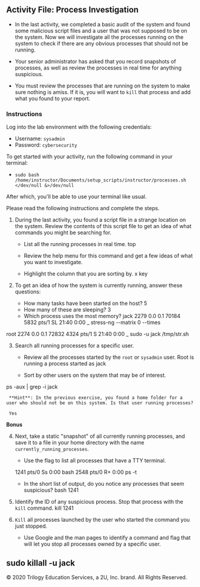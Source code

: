 ## Activity File: Process Investigation

- In the last activity, we completed a basic audit of the system and found some malicious script files and a user that was not supposed to be on the system. Now we will investigate all the processes running on the system to check if there are any obvious processes that should not be running.

- Your senior administrator has asked that you record snapshots of processes, as well as review the processes in real time for anything suspicious.

- You must review the processes that are running on the system to make sure nothing is amiss. If it is, you will want to `kill` that process and add what you found to your report.

### Instructions

Log into the lab environment with the following credentials: 
- Username: `sysadmin` 
- Password: `cybersecurity`

To get started with your activity, run the following command in your terminal: 

- `sudo bash /home/instructor/Documents/setup_scripts/instructor/processes.sh </dev/null &>/dev/null`

After which, you'll be able to use your terminal like usual.

Please read the following instructions and complete the steps.

1. During the last activity, you found a script file in a strange location on the system. Review the contents of this script file to get an idea of what commands you might be searching for.

    - List all the running processes in real time.
	top

    - Review the help menu for this command and get a few ideas of what you want to investigate.

    - Highlight the column that you are sorting by.
	x key

2. To get an idea of how the system is currently running, answer these questions:

   - How many tasks have been started on the host?
5
   - How many of these are sleeping?
3
   - Which process uses the most memory?
jack      2279  0.0  0.1  70184  5832 pts/1    SL   21:40   0:00          \_ stress-ng --matrix 0 --times

root      2274  0.0  0.1  72832  4324 pts/1    S    21:40   0:00  \_ sudo -u jack /tmp/str.sh

3. Search all running processes for a specific user.

    - Review all the processes started by the `root` or `sysadmin` user.
Root is running a process started as jack

    - Sort by other users on the system that may be of interest.
  
  ps -aux | grep -i jack
  
     **Hint**: In the previous exercise, you found a home folder for a user who should not be on this system. Is that user running processes?
	 
	 Yes
     
**Bonus**     

4. Next, take a static "snapshot" of all currently running processes, and save it to a file in your home directory with the name `currently_running_processes`.

    - Use the flag to list all processes that have a TTY terminal.
	
	 1241 pts/0    Ss     0:00 bash
 	 2548 pts/0    R+     0:00 ps -t


    - In the short list of output, do you notice any processes that seem suspicious?
	bash 1241

5. Identify the ID of any suspicious process. Stop that process with the `kill` command.
kill 1241

6.  `Kill` all processes launched by the user who started the command you just stopped. 

    - Use Google and the man pages to identify a command and flag that will let you stop all processes owned by a specific user.
	
sudo killall -u jack
 -------

© 2020 Trilogy Education Services, a 2U, Inc. brand. All Rights Reserved.

